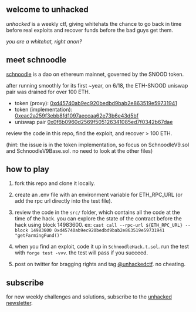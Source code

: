 ## welcome to unhacked

_unhacked_ is a weekly ctf, giving whitehats the chance to go back in time before real exploits and recover funds before the bad guys get them. 

_you are a whitehat, right anon?_

## meet schnoodle

[schnoodle](https://www.schnoodle.finance/) is a dao on ethereum mainnet, governed by the SNOOD token.

after running smoothly for its first ~year, on 6/18, the ETH-SNOOD uniswap pair was drained for over 100 ETH. 

- token (proxy): [0xd45740ab9ec920bedbd9bab2e863519e59731941](https://etherscan.io/token/0xd45740ab9ec920bedbd9bab2e863519e59731941)
- token (implementation): [0xeac2a259f3ebb8fd1097aeccaa62e73b6e43d5bf](https://etherscan.io/address/0xeac2a259f3ebb8fd1097aeccaa62e73b6e43d5bf)
- uniswap pair [0x0f6b0960d2569f505126341085ed7f0342b67dae](https://etherscan.io/address/0x0f6b0960d2569f505126341085ed7f0342b67dae)

review the code in this repo, find the exploit, and recover > 100 ETH. 

(hint: the issue is in the token implementation, so focus on SchnoodleV9.sol and SchnoodleV9Base.sol. no need to look at the other files)

## how to play

1. fork this repo and clone it locally.

2. create an .env file with an environment variable for ETH_RPC_URL (or add the rpc url directly into the test file).

3. review the code in the `src/` folder, which contains all the code at the time of the hack. you can explore the state of the contract before the hack using block 14983600. ex: `cast call --rpc-url ${ETH_RPC_URL} --block 14983600 0xd45740ab9ec920bedbd9bab2e863519e59731941 "getFarmingFund()"`

4. when you find an exploit, code it up in `SchnoodleHack.t.sol`. run the test with `forge test -vvv`. the test will pass if you succeed.

5. post on twitter for bragging rights and tag [@unhackedctf](http://twitter.com/unhackedctf). no cheating.

## subscribe

for new weekly challenges and solutions, subscribe to the [unhacked newsletter](https://unhackedctf.substack.com/publish/post/69864558).